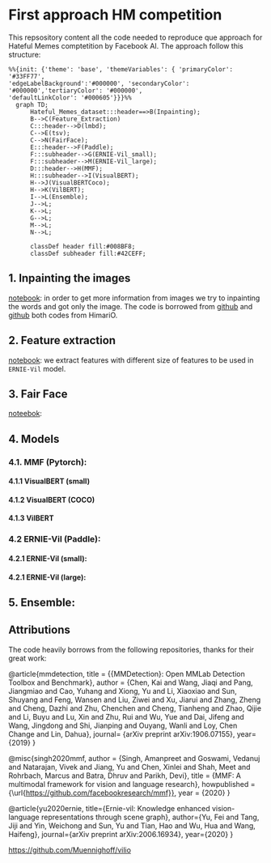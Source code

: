 # First approach HM competition

This repsository content all the code needed to reproduce que approach for Hateful Memes comptetition by Facebook AI. The approach follow this structure:




```mermaid
%%{init: {'theme': 'base', 'themeVariables': { 'primaryColor': '#33FF77', 
'edgeLabelBackground':'#000000', 'secondaryColor': '#000000','tertiaryColor': '#000000',
'defaultLinkColor': '#000605'}}}%%
  graph TD;
      Hateful_Memes_dataset:::header==>B(Inpainting);
      B-->C(Feature_Extraction)
      C:::header-->D(lmbd);
      C-->E(tsv);
      C-->N(FairFace);
      E:::header-->F(Paddle);
      F:::subheader-->G(ERNIE-Vil_small);
      F:::subheader-->M(ERNIE-Vil_large);
      D:::header-->H(MMF);
      H:::subheader-->I(VisualBERT);
      H-->J(VisualBERTCoco);
      H-->K(VilBERT);
      I-->L(Ensemble);
      J-->L;
      K-->L;
      G-->L;
      M-->L;
      N-->L;
      
      classDef header fill:#008BF8;
      classDef subheader fill:#42CEFF;
```


## 1. Inpainting the images

[notebook](https://colab.research.google.com/drive/1XBiNhKOV4uv532swUWaXcT_VatU7qGl2#scrollTo=JOlHTcZBv-2B): in order to get more information from images we try to inpainting the words and got only the image. The code is borrowed from [github](https://github.com/HimariO/mmdetection-meme.git) and [github](https://github.com/HimariO/HatefulMemesChallenge.git) both codes from HimariO.

## 2. Feature extraction 

[notebook](https://colab.research.google.com/drive/1IJt5ViL6tG205209EyGwGp435rIH_tzW): we extract features with different size of features to be used in `ERNIE-Vil` model.

## 3. Fair Face 
[noteebok](none):

## 4. Models
### 4.1. MMF (Pytorch):
#### 4.1.1 VisualBERT (small)
#### 4.1.2 VisualBERT (COCO)
#### 4.1.3 VilBERT


### 4.2 ERNIE-Vil (Paddle):
#### 4.2.1 ERNIE-Vil (small):
#### 4.2.1 ERNIE-Vil (large):

## 5. Ensemble:





## Attributions

The code heavily borrows from the following repositories, thanks for their great work:


@article{mmdetection,
  title   = {{MMDetection}: Open MMLab Detection Toolbox and Benchmark},
  author  = {Chen, Kai and Wang, Jiaqi and Pang, Jiangmiao and Cao, Yuhang and
             Xiong, Yu and Li, Xiaoxiao and Sun, Shuyang and Feng, Wansen and
             Liu, Ziwei and Xu, Jiarui and Zhang, Zheng and Cheng, Dazhi and
             Zhu, Chenchen and Cheng, Tianheng and Zhao, Qijie and Li, Buyu and
             Lu, Xin and Zhu, Rui and Wu, Yue and Dai, Jifeng and Wang, Jingdong
             and Shi, Jianping and Ouyang, Wanli and Loy, Chen Change and Lin, Dahua},
  journal= {arXiv preprint arXiv:1906.07155},
  year={2019}
}

@misc{singh2020mmf,
  author =       {Singh, Amanpreet and Goswami, Vedanuj and Natarajan, Vivek and Jiang, Yu and Chen, Xinlei and Shah, Meet and
                 Rohrbach, Marcus and Batra, Dhruv and Parikh, Devi},
  title =        {MMF: A multimodal framework for vision and language research},
  howpublished = {\url{https://github.com/facebookresearch/mmf}},
  year =         {2020}
}


@article{yu2020ernie,
  title={Ernie-vil: Knowledge enhanced vision-language representations through scene graph},
  author={Yu, Fei and Tang, Jiji and Yin, Weichong and Sun, Yu and Tian, Hao and Wu, Hua and Wang, Haifeng},
  journal={arXiv preprint arXiv:2006.16934},
  year={2020}
}

https://github.com/Muennighoff/vilio
